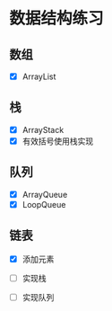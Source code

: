 # 数据结构练习

## 数组
- [x] ArrayList

## 栈
- [x] ArrayStack
- [x] 有效括号使用栈实现

## 队列
- [x] ArrayQueue
- [x] LoopQueue

## 链表
- [x] 添加元素
- [ ] 实现栈
- [ ] 实现队列


